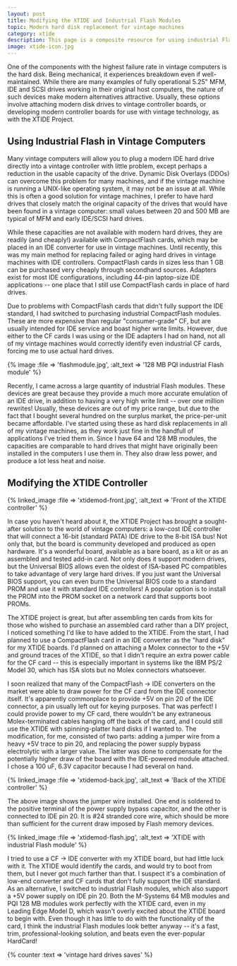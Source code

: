 ```yaml
---
layout: post
title: Modifying the XTIDE and Industrial Flash Modules
topic: Modern hard disk replacement for vintage machines
category: xtide
description: This page is a composite resource for using industrial Flash modules as hard disk replacements in vintage PCs, as well as a modification I performed to the XTIDE controller board.
image: xtide-icon.jpg
---
```


One of the components with the highest failure rate in vintage computers is the hard disk. Being mechanical, it experiences breakdown even if well-maintained. While there are many examples of fully operational 5.25" MFM, IDE and SCSI drives working in their original host computers, the nature of such devices make modern alternatives attractive. Usually, these options involve attaching modern disk drives to vintage controller boards, or developing modern controller boards for use with vintage technology, as with the XTIDE Project.

## Using Industrial Flash in Vintage Computers ##

Many vintage computers will allow you to plug a modern IDE hard drive directly into a vintage controller with little problem, except perhaps a reduction in the usable capacity of the drive. Dynamic Disk Overlays (DDOs) can overcome this problem for many machines, and if the vintage machine is running a UNIX-like operating system, it may not be an issue at all. While this is often a good solution for vintage machines, I prefer to have hard drives that closely match the original capacity of the drives that would have been found in a vintage computer: small values between 20 and 500 MB are typical of MFM and early IDE/SCSI hard drives.

While these capacities are not available with modern hard drives, they are readily (and cheaply!) available with CompactFlash cards, which may be placed in an IDE converter for use in vintage machines. Until recently, this was my main method for replacing failed or aging hard drives in vintage machines with IDE controllers. CompactFlash cards in sizes less than 1 GB can be purchased very cheaply through secondhand sources. Adapters exist for most IDE configurations, including 44-pin laptop-size IDE applications -- one place that I still use CompactFlash cards in place of hard drives.

Due to problems with CompactFlash cards that didn't fully support the IDE standard, I had switched to purchasing industrial CompactFlash modules. These are more expensive than regular "consumer-grade" CF, but are usually intended for IDE service and boast higher write limits. However, due either to the CF cards I was using or the IDE adapters I had on hand, not all of my vintage machines would correctly identify even industrial CF cards, forcing me to use actual hard drives.

{% image :file => 'flashmodule.jpg', :alt_text => '128 MB PQI industrial Flash module' %}

Recently, I came across a large quantity of industrial Flash modules. These devices are great because they provide a much more accurate emulation of an IDE drive, in addition to having a very high write limit -- over one million rewrites! Usually, these devices are out of my price range, but due to the fact that I bought several hundred on the surplus market, the price-per-unit became affordable. I've started using these as hard disk replacements in all of my vintage machines, as they work just fine in the handfull of applications I've tried them in. Since I have 64 and 128 MB modules, the capacities are comparable to hard drives that might have originally been installed in the computers I use them in. They also draw less power, and produce a lot less heat and noise.

## Modifying the XTIDE Controller ##

{% linked_image :file => 'xtidemod-front.jpg', :alt_text => 'Front of the XTIDE controller' %}

In case you haven't heard about it, the XTIDE Project has brought a sought-after solution to the world of vintage computers: a low-cost IDE controller that will connect a 16-bit (standard PATA) IDE drive to the 8-bit ISA bus! Not only that, but the board is community developed and produced as open hardware. It's a wonderful board, available as a bare board, as a kit or as an assembled and tested add-in card. Not only does it support modern drives, but the Universal BIOS allows even the oldest of ISA-based PC compatibles to take advantage of very large hard drives. If you just want the Universal BIOS support, you can even burn the Universal BIOS code to a standard PROM and use it with standard IDE controllers! A popular option is to install the PROM into the PROM socket on a network card that supports boot PROMs.

The XTIDE project is great, but after assembling ten cards from kits for those who wished to purchase an assembled card rather than a DIY project, I noticed something I'd like to have added to the XTIDE. From the start, I had planned to use a CompactFlash card in an IDE converter as the "hard disk" for my XTIDE boards. I'd planned on attaching a Molex connector to the +5V and ground traces of the XTIDE, so that I didn't require an extra power cable for the CF card -- this is especially important in systems like the IBM PS/2 Model 30, which has ISA slots but no Molex connectors whatsoever.

I soon realized that many of the CompactFlash -> IDE converters on the market were able to draw power for the CF card from the IDE connector itself. It's apparently commonplace to provide +5V on pin 20 of the IDE connector, a pin usually left out for keying purposes. That was perfect! I could provide power to my CF card, there wouldn't be any extraneous Molex-terminated cables hanging off the back of the card, and I could still use the XTIDE with spinning-platter hard disks if I wanted to. The modification, for me, consisted of two parts: adding a jumper wire from a heavy +5V trace to pin 20, and replacing the power supply bypass electrolytic with a larger value. The latter was done to compensate for the potentially higher draw of the board with the IDE-powered module attached. I chose a 100 uF, 6.3V capacitor because I had several on hand.

{% linked_image :file => 'xtidemod-back.jpg', :alt_text => 'Back of the XTIDE controller' %}

The above image shows the jumper wire installed. One end is soldered to the positive terminal of the power supply bypass capacitor, and the other is connected to IDE pin 20. It is #24 stranded core wire, which should be more than sufficient for the current draw imposed by Flash memory devices.

{% linked_image :file => 'xtidemod-flash.jpg', :alt_text => 'XTIDE with industrial Flash module' %}

I tried to use a CF -> IDE converter with my XTIDE board, but had little luck with it. The XTIDE would identify the cards, and would try to boot from them, but I never got much farther than that. I suspect it's a combination of low-end converter and CF cards that don't fully support the IDE standard. As an alternative, I switched to industrial Flash modules, which also support a +5V power supply on IDE pin 20. Both the M-Systems 64 MB modules and PQI 128 MB modules work perfectly with the XTIDE card, even in my Leading Edge Model D, which wasn't overly excited about the XTIDE board to begin with. Even though it has little to do with the functionality of the card, I think the industrial Flash modules look better anyway -- it's a fast, trim, professional-looking solution, and beats even the ever-popular HardCard!

{% counter :text => 'vintage hard drives saves' %}
